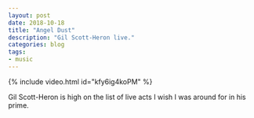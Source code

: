 ```yaml
---
layout: post
date: 2018-10-18
title: "Angel Dust"
description: "Gil Scott-Heron live." 
categories: blog
tags:
- music
---
```


{% include video.html id="kfy6ig4koPM" %}

Gil Scott-Heron is high on the list of live acts I wish I was around for in his prime.